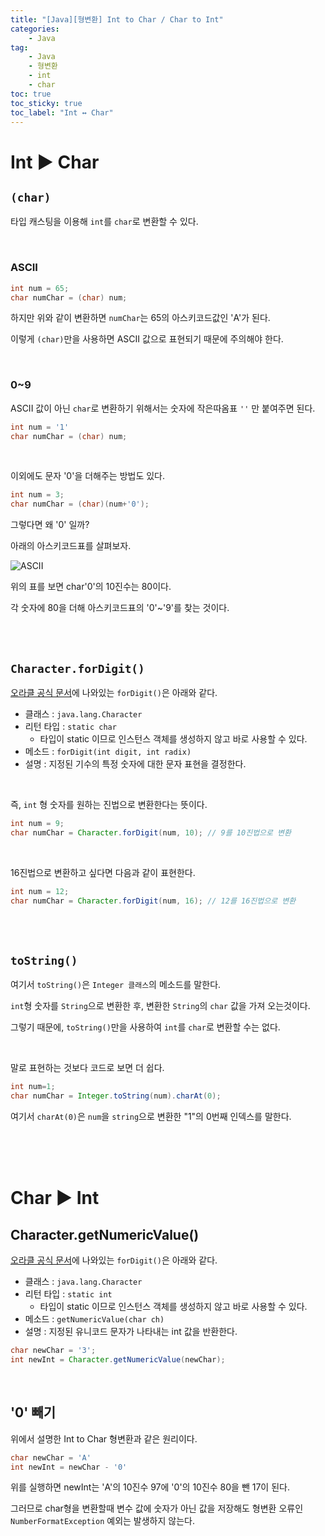 ```yaml
---
title: "[Java][형변환] Int to Char / Char to Int"
categories:
    - Java
tag:
    - Java
    - 형변환
    - int
    - char
toc: true
toc_sticky: true
toc_label: "Int ↔ Char"
---
```


# Int ▶ Char
## ```(char)```
타입 캐스팅을 이용해 ```int```를 ```char```로 변환할 수 있다.

<br>

### ASCII
```java
int num = 65;
char numChar = (char) num;
```

하지만 위와 같이 변환하면 ```numChar```는 65의 아스키코드값인 'A'가 된다.

이렇게 ```(char)```만을 사용하면 ASCII 값으로 표현되기 때문에 주의해야 한다.

<br>

### 0~9
ASCII 값이 아닌 ```char```로 변환하기 위해서는 숫자에 작은따옴표 ```''``` 만 붙여주면 된다.

```java
int num = '1'
char numChar = (char) num;
```

<br>

이외에도 문자 '0'을 더해주는 방법도 있다.


```java
int num = 3;
char numChar = (char)(num+'0');
```

그렇다면 왜 '0' 일까?

아래의 아스키코드표를 살펴보자.

![ASCII](https://blog.kakaocdn.net/dn/qOPNt/btrAdcY26CF/Ksn1qKzUqEaCql1Cbk6GG0/img.png)

위의 표를 보면 char'0'의 10진수는 80이다.

각 숫자에 80을 더해 아스키코드표의 '0'~'9'를 찾는 것이다.


<br><br>

## ```Character.forDigit​()```

[오라클 공식 문서](https://docs.oracle.com/en/java/javase/11/docs/api/java.base/java/lang/Character.html)에 나와있는 ```forDigit()```은 아래와 같다.
- 클래스 : ```java.lang.Character```
- 리턴 타입 : ```static char```
    - 타입이 static 이므로 인스턴스 객체를 생성하지 않고 바로 사용할 수 있다.
- 메소드 : ```forDigit(int digit, int radix)```
- 설명 : 지정된 기수의 특정 숫자에 대한 문자 표현을 결정한다.

<br>

즉, ```int``` 형 숫자를 원하는 진법으로 변환한다는 뜻이다.
```java
int num = 9;
char numChar = Character.forDigit(num, 10); // 9를 10진법으로 변환
```

<br>

16진법으로 변환하고 싶다면 다음과 같이 표현한다.
```java
int num = 12;
char numChar = Character.forDigit(num, 16); // 12를 16진법으로 변환
```

<br><br>

## ```toString()```
여기서 ```toString()```은 ```Integer 클래스```의 메소드를 말한다.

```int```형 숫자를 ```String```으로 변환한 후, 변환한 ```String```의 ```char``` 값을 가져 오는것이다.

그렇기 때문에, ```toString()```만을 사용하여 ```int```를 ```char```로 변환할 수는 없다.

<br>

말로 표현하는 것보다 코드로 보면 더 쉽다.

```java
int num=1;
char numChar = Integer.toString(num).charAt(0);
```

여기서 ```charAt(0)```은 ```num```을 ```string```으로 변환한 "1"의 0번째 인덱스를 말한다.


<br><br><br>

# Char ▶ Int
## Character.getNumericValue()
[오라클 공식 문서](https://docs.oracle.com/en/java/javase/11/docs/api/java.base/java/lang/Character.html)에 나와있는 ```forDigit()```은 아래와 같다.
- 클래스 : ```java.lang.Character```
- 리턴 타입 : ```static int```
    - 타입이 static 이므로 인스턴스 객체를 생성하지 않고 바로 사용할 수 있다.
- 메소드 : ```getNumericValue​(char ch)```
- 설명 : 지정된 유니코드 문자가 나타내는 int 값을 반환한다.

```java
char newChar = '3';
int newInt = Character.getNumericValue(newChar);
```

<br>

## '0' 빼기
위에서 설명한 Int to Char 형변환과 같은 원리이다.

```java
char newChar = 'A'
int newInt = newChar - '0'
```
 
위를 실행하면 newInt는 'A'의 10진수 97에 '0'의 10진수 80을 뺀 17이 된다.

그러므로 char형을 변환할때 변수 값에 숫자가 아닌 값을 저장해도 형변환 오류인 ```NumberFormatException``` 예외는 발생하지 않는다.
